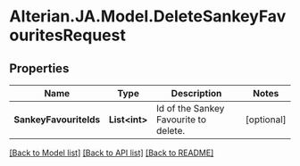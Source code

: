 # Alterian.JA.Model.DeleteSankeyFavouritesRequest

## Properties

Name | Type | Description | Notes
------------ | ------------- | ------------- | -------------
**SankeyFavouriteIds** | **List&lt;int&gt;** | Id of the Sankey Favourite to delete. | [optional] 

[[Back to Model list]](../README.md#documentation-for-models) [[Back to API list]](../README.md#documentation-for-api-endpoints) [[Back to README]](../README.md)

